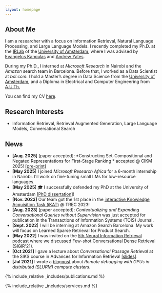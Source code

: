 ```yaml
---
layout: homepage
---
```


## About Me

I am a researcher with a focus on Information Retrieval, Natural Language Processing, and Large Language Models. I recently completed my Ph.D. at the <a href="https://irlab.science.uva.nl/">IRLab</a> of the <a href="https://uva.nl/">University of Amsterdam</a>, where I was advised by <a href="https://staff.fnwi.uva.nl/e.kanoulas/">Evangelos Kanoulas</a> and <a href="https://andrewyates.net/">Andrew Yates</a>.

During my Ph.D., I interned at *Microsoft Research* in Nairobi and the *Amazon* search team in Barcelona. Before that, I worked as a Data Scientist at *bol.com*. I hold a Master’s degree in Data Science from the <a href="https://www.uva.nl/">University of Amsterdam</a>, and a Diploma in Electrical and Computer Engineering from <a href="https://www.auth.gr/en/">A.U.Th.</a>

You can find my CV <a href="https://krasakis.com/assets/files/Krasakis_CV.pdf">here</a>.

## Research Interests

- Information Retrieval, Retrieval Augmented Generation, Large Language Models, Conversational Search

## News

- **[Aug. 2025]** [paper accepted]: *Constructing Set-Compositional and Negated Representations for First-Stage Ranking * accepted @ CIKM 2025! <a href="https://arxiv.org/abs/2501.07679">[pre-print]</a>
- **[May 2025]**  I joined *Microsoft Research Africa* for a 6-month internship in Nairobi. I'll work on fine-tuning small LMs for low-resource languages.
- **[May 2025]**  🎓	I successfully defended my PhD at the University of Amsterdam <a href="https://hdl.handle.net/11245.1/d7389fa3-6ba2-49f7-9564-2c8c607d9288">[PhD dissertation]</a>!
- **[Nov. 2023]** Our team got the 1st place in the <a href="https://www.trecikat.com/">interactive Knowledge Acquisition Task (iKAT)</a> @ TREC 2023!
- **[Aug. 2023]** [paper accepted]: *Contextualizing and Expanding Conversational Queries without Supervision* was just accepted for publication in the Transactions of Information Systems (TOIS) Journal.
- **[Sept. 2022]** I will be interning at Amazon Search Barcelona. My work will focus on Learned Sparse Retrieval for Product Search.
- **[May 2022]** I was invited on the <a href="https://www.youtube.com/watch?v=0q7aHGyXe5k">5th Neural Information Retrieval podcast</a> where we discussed Few-shot Conversational Dense Retrieval (SIGIR'21).
- **[Oct 2021]** I gave a lecture about *Conversational Passage Retrieval* at the SIKS course in Advances for Information Retrieval <a href="https://github.com/littlewine/ConversationalPassageRetrieval/blob/main/SIKS%20-%20Conversational%20Passage%20Retrieval.pdf">[slides]</a>.
- **[Jul 2021]**  I wrote a <a href="https://medium.com/@tony.littlewine/remote-debugging-with-gpus-in-distributed-slurm-compute-clusters-948b32234daa">blogpost</a> about *Remote debugging with GPUs in distributed (SLURM) compute clusters*</a>.

 
{% include_relative _includes/publications.md %}

{% include_relative _includes/services.md %}
